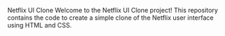 Netflix UI Clone
Welcome to the Netflix UI Clone project! This repository contains the code to create a simple clone of the Netflix user interface using HTML and CSS. 
